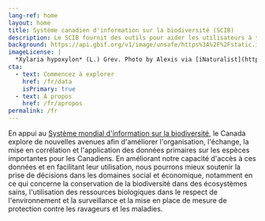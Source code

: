 ```yaml
---
lang-ref: home
layout: home
title: Système canadien d'information sur la biodiversité (SCIB)
description: Le SCIB fournit des outils pour aider les utilisateurs à trouver les informations dont ils ont besoin.
background: https://api.gbif.org/v1/image/unsafe/https%3A%2F%2Fstatic.inaturalist.org%2Fphotos%2F58912610%2Foriginal.jpeg%3F1577953995
imageLicense: |
  *Xylaria hypoxylon* (L.) Grev. Photo by Alexis via [iNaturalist](https://www.gbif.org/occurrence/2542961803)
cta:
  - text: Commencez à explorer
    href: /fr/data
    isPrimary: true
  - text: À propos
    href: /fr/apropos
permalink: /fr
---
```


En appui au [Système mondial d'information sur la biodiversité](https://www.gbif.org/fr/), le Canada explore de nouvelles avenues afin d'améliorer l'organisation, l'échange, la mise en corrélation et l'application des données primaires sur les espèces importantes pour les Canadiens. En améliorant notre capacité d'accès à ces données et en facilitant leur utilisation, nous pourrons mieux soutenir la prise de décisions dans les domaines social et économique, notamment en ce qui concerne la conservation de la biodiversité dans des écosystèmes sains, l'utilisation des ressources biologiques dans le respect de l'environnement et la surveillance et la mise en place de mesure de protection contre les ravageurs et les maladies.